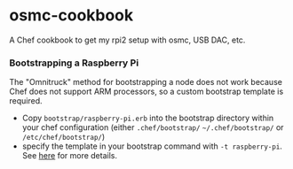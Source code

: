 # osmc-cookbook
A Chef cookbook to get my rpi2 setup with osmc, USB DAC, etc.

### Bootstrapping a Raspberry Pi
The "Omnitruck" method for bootstrapping a node does not work because Chef does not support ARM processors, so a custom bootstrap template is required.
* Copy `bootstrap/raspberry-pi.erb` into the bootstrap directory within your chef configuration (either `.chef/bootstrap/` `~/.chef/bootstrap/` or `/etc/chef/bootstrap/`)
* specify the template in your bootstrap command with `-t raspberry-pi`. See [here](https://docs.chef.io/knife_bootstrap.html) for more details.